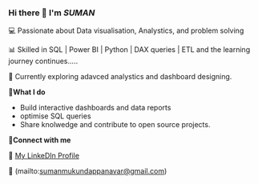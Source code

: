 ### Hi there 👋 I'm<i> SUMAN </i>

💻 Passionate about Data visualisation, Analystics, and problem solving 

📊 Skilled in SQL | Power BI | Python | DAX queries | ETL and the learning journey continues.....

🌱 Currently exploring adavced analystics and dashboard designing. 


🚀**What I do**
- Build interactive dashboards and data reports
- optimise SQL queries
- Share knolwedge and contribute to open source projects.

📨**Connect with me**

💼 [My LinkeDIn Profile](www.linkedin.com/in/suman-mukundappanavar)

📧 (mailto:sumanmukundappanavar@gmail.com)

